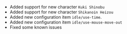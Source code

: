 <!-- **Important: You need to reset your configuration file, a breaking change has been made in this version** -->

- Added support for new character `Kuki Shinobu`
- Added support for new character `Shikanoin Heizou`
- Added new configuration item `idle/use-time`.
- Added new configuration item `idle/use-mouse-move-out`
- Fixed some known issues